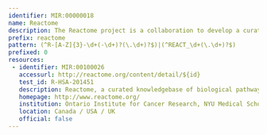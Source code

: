 ```yaml
---
identifier: MIR:00000018
name: Reactome
description: The Reactome project is a collaboration to develop a curated resource of core pathways and reactions in human biology.
prefix: reactome
pattern: (^R-[A-Z]{3}-\d+(-\d+)?(\.\d+)?$)|(^REACT_\d+(\.\d+)?$)
prefixed: 0
resources:
 - identifier: MIR:00100026
   accessurl: http://reactome.org/content/detail/${id}
   test_id: R-HSA-201451
   description: Reactome, a curated knowledgebase of biological pathways
   homepage: http://www.reactome.org/
   institution: Ontario Institute for Cancer Research, NYU Medical School, Cold Spring Harbor Laboratory and European Bioinformatics Institute
   location: Canada / USA / UK
   official: false
---
```

